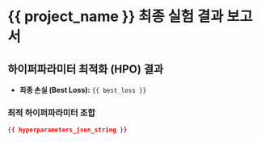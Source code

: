 # {{ project_name }} 최종 실험 결과 보고서

## 하이퍼파라미터 최적화 (HPO) 결과

* **최종 손실 (Best Loss):** `{{ best_loss }}`

### 최적 하이퍼파라미터 조합

```json
{{ hyperparameters_json_string }}